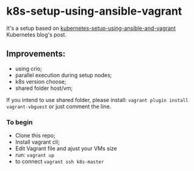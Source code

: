 # k8s-setup-using-ansible-vagrant
It's a setup based on [kubernetes-setup-using-ansible-and-vagrant](https://kubernetes.io/blog/2019/03/15/kubernetes-setup-using-ansible-and-vagrant/) Kubernetes blog's post.

## Improvements:
- using crio;
- parallel execution during setup nodes;
- k8s version choose;
- shared folder host/vm; 

If you intend to use shared folder, please install:
```vagrant plugin install vagrant-vbguest```
or just comment the line.

### To begin
- Clone this repo;
- Install vagrant cli;
- Edit Vagrant file and ajust your VMs size
- run: ```vagrant up```
- to connect ```vagrant ssh k8s-master```
